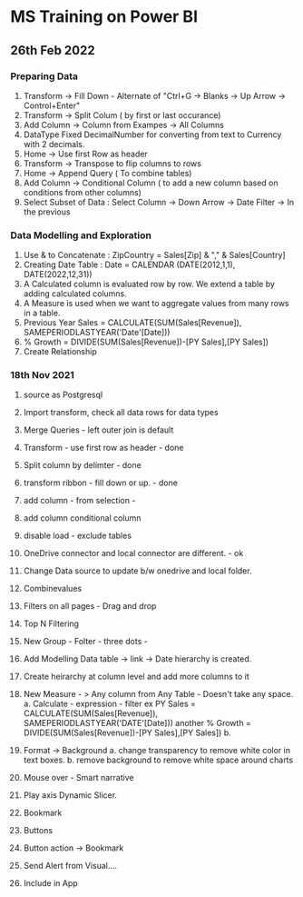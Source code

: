 # MS Training on Power BI

## 26th Feb 2022

### Preparing Data

1. Transform -> Fill Down - Alternate of "Ctrl+G -> Blanks  -> Up Arrow -> Control+Enter"
2. Transform -> Split Colum ( by first or last occurance)
3. Add Column -> Column from Exampes -> All Columns 
4. DataType Fixed DecimalNumber for converting from text to Currency with 2 decimals.
5. Home -> Use first Row as header
6. Transform -> Transpose to flip columns to rows
7. Home -> Append Query ( To combine tables)
8. Add Column -> Conditional Column ( to add a new column based on conditions from other columns)
9. Select Subset of Data : Select Column -> Down Arrow -> Date Filter -> In the previous

### Data Modelling and Exploration

1. Use & to Concatenate : ZipCountry = Sales[Zip] & "," & Sales[Country] 
2. Creating Date Table : Date = CALENDAR (DATE(2012,1,1), DATE(2022,12,31))
3. A Calculated column is evaluated row by row. We extend a table by adding calculated columns.
4. A Measure is used when we want to aggregate values from many rows in a table.
5. Previous Year Sales = CALCULATE(SUM(Sales[Revenue]), SAMEPERIODLASTYEAR('Date'[Date]))
6. % Growth = DIVIDE(SUM(Sales[Revenue])-[PY Sales],[PY Sales])
7. Create Relationship

###  18th Nov 2021
1. source as Postgresql
2. Import transform, check all data rows for data types
3. Merge Queries - left outer join is default
4. Transform - use first row as header - done
5. Split column by delimter - done
6. transform ribbon - fill down or up. - done
7. add column - from selection -  
8. add column conditional column
9. disable load - exclude tables
10. OneDrive connector and local connector are different. - ok
11. Change Data source to update b/w onedrive and local folder.
12. Combinevalues
13. Filters on all pages - Drag and drop
14. Top N Filtering
15. New Group - Folter - three dots - 
16. Add Modelling Data table -> link -> Date hierarchy is created.
17. Create heirarchy at column level and add more columns to it
18. New Measure - > Any column from Any Table - Doesn't take any space.
    a. Calculate - expression - filter  ex PY Sales = CALCULATE(SUM(Sales[Revenue]), SAMEPERIODLASTYEAR('DATE'[Date]))  another % Growth = DIVIDE(SUM(Sales[Revenue])-[PY Sales],[PY Sales])
    b. 
19. Format -> Background
    a. change transparency to remove white color in text boxes.
    b. remove background to remove white space around charts

20. Mouse over - Smart narrative
21. Play axis Dynamic Slicer.
22. Bookmark
23. Buttons
24. Button action -> Bookmark
25. Send Alert from Visual....
26. Include in App
